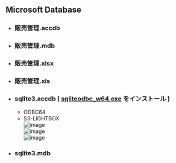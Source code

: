 ## Microsoft Database

- ### 販売管理.accdb

- ### 販売管理.mdb

- ### 販売管理.xlsx

- ### 販売管理.xls

- ### sqlite3.accdb ( [sqliteodbc_w64.exe](http://www.ch-werner.de/sqliteodbc/) をインストール )
  - ODBC64
  - S3-LIGHTBOX\
  ![image](https://user-images.githubusercontent.com/1501327/164623182-feb2dad7-aad0-45aa-ba0c-c5d49a6f4dde.png)\
  ![image](https://user-images.githubusercontent.com/1501327/164622947-72976b24-8d2c-40ca-ad56-a4697cc8d67b.png)\
  ![image](https://user-images.githubusercontent.com/1501327/164624154-451b6813-4296-471f-8dda-99fbd4acbc2b.png)

- ### sqlite3.mdb
